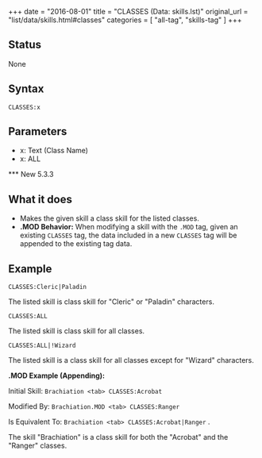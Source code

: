 +++
date = "2016-08-01"
title = "CLASSES (Data: skills.lst)"
original_url = "list/data/skills.html#classes"
categories = [ "all-tag", "skills-tag" ]
+++

## Status

None

## Syntax

`CLASSES:x`

## Parameters

-   x: Text (Class Name)
-   x: ALL



<span id="classes"></span> \*\*\* New 5.3.3

What it does
------------

-   Makes the given skill a class skill for the listed classes.
-   **.MOD Behavior:** When modifying a skill with the `.MOD` tag, given
    an existing `CLASSES` tag, the data included in a new `CLASSES` tag
    will be appended to the existing tag data.

Example
-------

`CLASSES:Cleric|Paladin`

The listed skill is class skill for "Cleric" or "Paladin" characters.

`CLASSES:ALL`

The listed skill is class skill for all classes.

`CLASSES:ALL|!Wizard`

The listed skill is a class skill for all classes except for "Wizard"
characters.

**.MOD Example (Appending):**

Initial Skill: `Brachiation <tab> CLASSES:Acrobat`

Modified By: `Brachiation.MOD <tab> CLASSES:Ranger`

Is Equivalent To: `Brachiation <tab> CLASSES:Acrobat|Ranger` .

The skill "Brachiation" is a class skill for both the "Acrobat" and the
"Ranger" classes.

